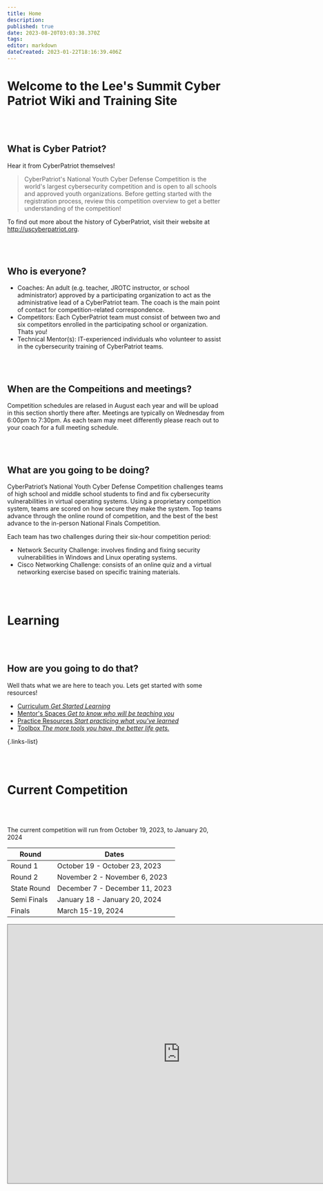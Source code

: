 ```yaml
---
title: Home
description: 
published: true
date: 2023-08-20T03:03:38.370Z
tags: 
editor: markdown
dateCreated: 2023-01-22T18:16:39.406Z
---
```


# Welcome to the Lee's Summit Cyber Patriot Wiki and Training Site
<br />
<br />

## What is Cyber Patriot?
Hear it from CyberPatriot themselves!

> CyberPatriot's National Youth Cyber Defense Competition is the world's largest cybersecurity competition and is open to all schools and approved youth organizations. Before getting started with the registration process, review this competition overview to get a better understanding of the competition!

To find out more about the history of CyberPatriot, visit their website at http://uscyberpatriot.org.

<br/>

<br/>

## Who is everyone?
- Coaches: An adult (e.g. teacher, JROTC instructor, or school administrator) approved by a participating organization to act as the administrative lead of a CyberPatriot team. The coach is the main point of contact for competition-related correspondence.
- Competitors: Each CyberPatriot team must consist of between two and six competitors enrolled in the participating school or organization. Thats you!  
- Technical Mentor(s): IT​​-experienced individuals who volunteer to assist in the cybersecurity training of CyberPatriot teams.

<br/>
<br/>

## When are the Compeitions and meetings?
Competition schedules are relased in August each year and will be upload in this section shortly there after. 
Meetings are typically on Wednesday from 6:00pm to 7:30pm. As each team may meet differently please reach out to your coach for a full meeting schedule.

<br/>
<br/>

## What are you going to be doing?
CyberPatriot’s National Youth Cyber Defense Competition challenges teams of high school and middle school students to find and fix cybersecurity vulnerabilities in virtual operating systems. Using a proprietary competition system, teams are scored on how secure they make the system. Top teams advance through the online round of competition, and the best of the best advance to the in-person National Finals Competition.
 
Each team has two challenges during their six-hour competition period:
- Network Security Challenge: involves finding and fixing security vulnerabilities in Windows and Linux operating systems.
- Cisco Networking Challenge: consists of an online quiz and a virtual networking exercise based on specific training materials.

<br/>
<br/>


# Learning
<br />
<br />

## How are you going to do that?

Well thats what we are here to teach you. Lets get started with some resources!

- [Curriculum *Get Started Learning*](https://lscyberpatriot.com/en/curriculum/getting-started)
- [Mentor's Spaces *Get to know who will be teaching you*](https://lscyberpatriot.com/en/mentors-space)
- [Practice Resources *Start practicing what you've learned*](https://lscyberpatriot.com/en/practice-resources/images)
- [Toolbox *The more tools you have, the better life gets.*](https://lscyberpatriot.com/en/toolbox/tools)

{.links-list}

<br/>
<br/>


# Current Competition
<br />
<br />

The current competition will run from October 19, 2023, to January 20, 2024

| Round       | Dates                          | 
|-------------|--------------------------------|
| Round 1     | October 19 - October 23, 2023  |
| Round 2     | November 2 - November 6, 2023  |
| State Round | December 7 - December 11, 2023 |
| Semi Finals | January 18 - January 20, 2024  |
| Finals      | March 15-19, 2024              |


<iframe src="https://calendar.google.com/calendar/embed?height=600&wkst=1&bgcolor=%233F51B5&ctz=America%2FChicago&showTitle=0&src=Y19mNDMyZDQ0OTk0N2U5MzM5ZTdmNmM2OGMxYjFhNDE4MzRlYjQ5MzhhODEwMzZlNzkwYWE5YzQ5Y2RiOTE3YmE1QGdyb3VwLmNhbGVuZGFyLmdvb2dsZS5jb20&color=%23D50000" style="border:solid 1px #777" width="800" height="600" frameborder="0" scrolling="no"></iframe>





